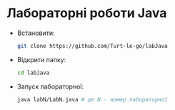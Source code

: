 # Лабораторні роботи Java

* Встановити:

  ```bash
  git clone https://github.com/Turt-le-go/labJava 
  ```

* Відкрити папку:

  ```bash
  cd labJava
  ```

* Запуск лабораторної:

  ```bash
  java labN/LabN.java # де N - номер лабораторної
  ```

  

